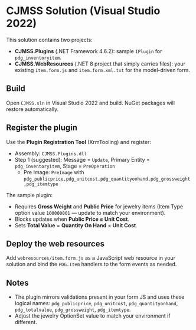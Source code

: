 # CJMSS Solution (Visual Studio 2022)

This solution contains two projects:

- **CJMSS.Plugins** (.NET Framework 4.6.2): sample `IPlugin` for `pdg_inventoryitem`.
- **CJMSS.WebResources** (.NET 8 project that simply carries files): your existing `item.form.js` and `item.form.xml.txt` for the model-driven form.

## Build

Open `CJMSS.sln` in Visual Studio 2022 and build. NuGet packages will restore automatically.

## Register the plugin

Use the **Plugin Registration Tool** (XrmTooling) and register:

- Assembly: `CJMSS.Plugins.dll`
- Step 1 (suggested): Message = `Update`, Primary Entity = `pdg_inventoryitem`, Stage = `PreOperation`
  - Pre Image: `PreImage` with `pdg_publicprice,pdg_unitcost,pdg_quantityonhand,pdg_grossweight,pdg_itemtype`

The sample plugin:

- Requires **Gross Weight** and **Public Price** for jewelry items (Item Type option value `100000001` — update to match your environment).
- Blocks updates when **Public Price ≤ Unit Cost**.
- Sets **Total Value** = **Quantity On Hand** × **Unit Cost**.

## Deploy the web resources

Add `webresources/item.form.js` as a JavaScript web resource in your solution and bind the `PDG.Item` handlers to the form events as needed.

## Notes

- The plugin mirrors validations present in your form JS and uses these logical names:
  `pdg_publicprice`, `pdg_unitcost`, `pdg_quantityonhand`, `pdg_totalvalue`, `pdg_grossweight`, `pdg_itemtype`.
- Adjust the jewelry OptionSet value to match your environment if different.